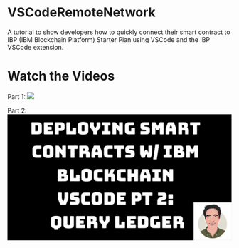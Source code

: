 # VSCodeRemoteNetwork

A tutorial to show developers how to quickly connect their smart contract to IBP (IBM Blockchain Platform) Starter Plan using VSCode and the IBP VSCode extension.

# Watch the Videos

Part 1:
[![](docs/thumbnail.png)](https://www.youtube.com/watch?v=fkjplfS-sbU&t=36s)

Part 2:
[![](docs/thumbnail2.png)](https://www.youtube.com/watch?v=zw3eo4sn1lM)
